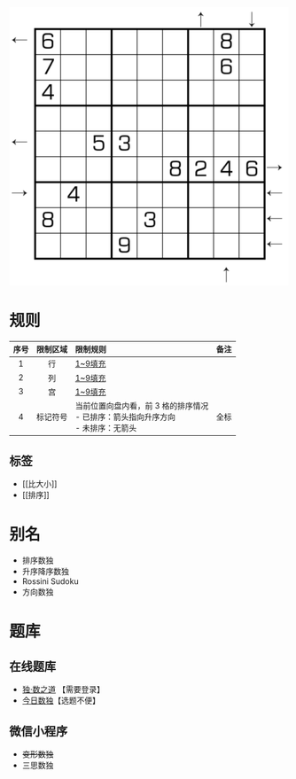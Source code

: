 ![](../../../images/sudoku/排序数独.png)

# 规则

| 序号  | 限制区域 | 限制规则                                                 | 备注  |
|:---:|:----:|:-----------------------------------------------------|:----|
|  1  |  行   | [1~9填充]                                              |     |
|  2  |  列   | [1~9填充]                                              |     |
|  3  |  宫   | [1~9填充]                                              |     |
|  4  | 标记符号 | 当前位置向盘内看，前 3 格的排序情况<br/>- 已排序：箭头指向升序方向<br/>- 未排序：无箭头 | 全标  |

## 标签
- [[比大小]]
- [[排序]]

# 别名

- 排序数独
- 升序降序数独
- Rossini Sudoku
- 方向数独

# 题库

## 在线题库

- [独·数之道](http://www.sudokufans.org.cn/lx/game.index.php?type=px) 【需要登录】
- [今日数独]【选题不便】

## 微信小程序

- ~~变形数独~~
- 三思数独

[1~9填充]: ../../../rules.md#1to9填充

[今日数独]: https://cn.sudoku.today/g-rossini-sudoku/
